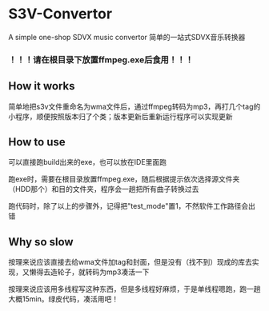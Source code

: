 # S3V-Convertor
A simple one-shop SDVX music convertor 简单的一站式SDVX音乐转换器


### ！！！请在根目录下放置ffmpeg.exe后食用！！！


## How it works

简单地把s3v文件重命名为wma文件后，通过ffmpeg转码为mp3，再打几个tag的小程序，顺便按照版本归了个类；版本更新后重新运行程序可以实现更新

## How to use

可以直接跑build出来的exe，也可以放在IDE里面跑

跑exe时，需要在根目录放置ffmpeg.exe，随后根据提示依次选择源文件夹（HDD那个）和目的文件夹，程序会一趟把所有曲子转换过去

跑代码时，除了以上的步骤外，记得把"test_mode"置1，不然软件工作路径会出错

## Why so slow

按理来说应该直接去给wma文件加tag和封面，但是没有（找不到）现成的库去实现，又懒得去造轮子，就转码为mp3凑活一下

按理来说应该用多线程写这种东西，但是多线程好麻烦，于是单线程嗯跑，跑一趟大概15min。绿皮代码，凑活用吧！
